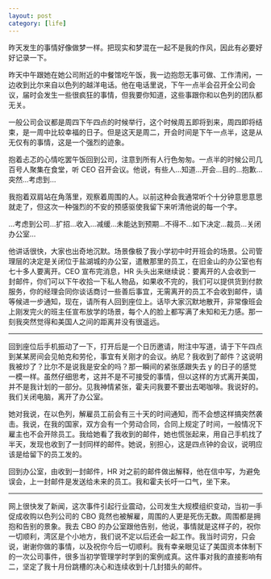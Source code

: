 ```yaml
---
layout: post
category: [life]
---
```


昨天发生的事情好像做梦一样。把现实和梦混在一起不是我的作风，因此有必要好好记录一下。

昨天中午跟她在她公司附近的中餐馆吃午饭，我一边抱怨无事可做、工作清闲，一边收到比尔来自以色列的越洋电话。他在电话里说，下午一点半会召开全公司会议，届时会发生一些很疯狂的事情，但我要你知道，这些事跟你和以色列的团队都无关。

一般公司会议都是周四下午四点的时候举行，这个时候周五即将到来，周四即将结束，是一周中比较幸福的日子。但是这天是周二，开会时间是下午一点半，这是从无仅有的事情，这是一个强烈的迹象。

抱着忐忑的心情吃罢午饭回到公司，注意到所有人行色匆匆。一点半的时候公司几百号人聚集在食堂，听 CEO 召开会议。他说，有些人...知道...开会...目的...抱歉...突然...考虑到...

我抱着双肩站在角落里，观察着周围的人。以前这种会我通常听个十分钟意思意思就走了，但这次一种强烈的不安的预感驱使我留下来听清他说的每一个字。

...考虑到公司...扩招...收入...减缓...未能达到预期...不得不...如下决定...裁员...关闭办公室...

他讲话很快，大家也出奇地沉默。场景像极了我小学初中时开班会的场景。公司管理层的决定是关闭位于盐湖城的办公室，遣散那里的员工，在旧金山的办公室也有七十多人要离开。CEO 宣布完消息，HR 头头出来继续说：要离开的人会收到一封邮件，你们可以下午收拾一下私人物品，如果收不完的，我们可以提供货到付款服务，你的经理会同你谈话商讨一些善后事宜，无需离开的员工不会收到邮件，请等候进一步通知，现在，请所有人回到座位上。话毕大家沉默地散开，非常像班会上刚发完火的班主任宣布放学的场景，每个人的脸上都写满了未知和无力感。那一刻我突然觉得和美国人之间的距离并没有很遥远。

---

回到座位后手机振动了一下，打开后是一个日历邀请，附注中写道，请于下午四点到某某房间会见帕克和劳伦，事宜有关刚才的会议。纳尼？我收到了邮件？这说明我被炒了？比尔不是说我是安全的吗？那一瞬间的紧张感跟失去 y 的日子的感觉一模一样。虽然仔细思考，这并不是不可接受的事情，但以这样的方式离开美国，并不是我计划的一部分。见我神情紧张，霍夫问我要不要出去喝咖啡。我说好的。我们关闭电脑，离开了办公室。

她对我说，在以色列，解雇员工前会有三十天的时间通知，而不会想这样搞突然袭击。我说，在我的国家，双方会有一个劳动合同，合同上规定了时间，一般情况下雇主也不会开除员工。我给她看了我收到的邮件，她也慌张起来，用自己手机找了半天，发现也收到了一封同样的邮件。她说，别担心，这是四点钟的会议，说明应该是给留下的员工发的。

回到办公室，由收到一封邮件，HR 对之前的邮件做出解释，他在信中写，为避免误会，上一封邮件是发送给未来的员工。我和霍夫长吁一口气，坐下来。

---

网上很快发了新闻，这次事件引起行业震动，公司发生大规模组织变动，当初一手促成收购以色列公司的 CBO 竟然也被解雇，周围的人更是死伤无数。周围都是拥抱和告别的景象。我去 CBO 的办公室跟他告别，他说，事情就是这样子的，祝你一切顺利，湾区是个小地方，我们说不定以后还会一起工作。我当时词穷，只会说，谢谢你做的事情，以及祝你今后一切顺利。我有幸亲眼见证了美国资本体制下的一次公司事件，很多当初学管理学时学到的案例成真。这件事对我的直接影响有二，坚定了我十月份跳槽的决心和连续收到十几封猎头的邮件。
